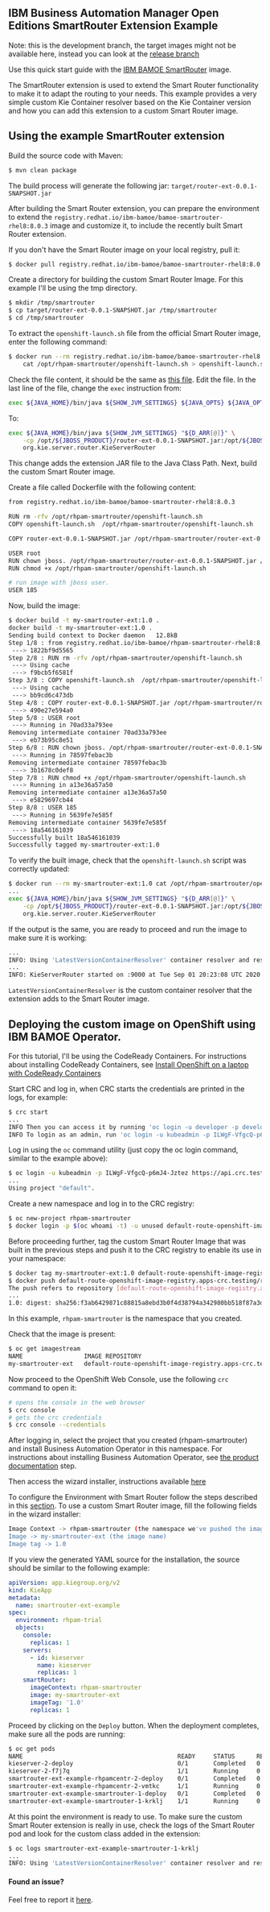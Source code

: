 ## IBM Business Automation Manager Open Editions SmartRouter Extension Example

Note: this is the development branch, the target images might not be available here, instead you can look at the [release branch](https://github.com/jboss-container-images/rhpam-7-openshift-image/tree/7.13.x-blue/quickstarts/router-ext)

Use this quick start guide with the [IBM BAMOE SmartRouter](https://github.com/jboss-container-images/rhpam-7-openshift-image/tree/main/smartrouter) image.

The SmartRouter extension is used to extend the Smart Router functionality to make it to adapt the routing to your needs.
This example provides a very simple custom Kie Container resolver based on the Kie Container version and how you can add this
extension to a custom Smart Router image.

## Using the example SmartRouter extension

Build the source code with Maven:

```bash
$ mvn clean package
```

The build process will generate the following jar: `target/router-ext-0.0.1-SNAPSHOT.jar` 

After building the Smart Router extension, you can prepare the environment to extend the `registry.redhat.io/ibm-bamoe/bamoe-smartrouter-rhel8:8.0.3` image 
and customize it, to include the recently built Smart Router extension.

If you don't have the Smart Router image on your local registry, pull it:

```bash
$ docker pull registry.redhat.io/ibm-bamoe/bamoe-smartrouter-rhel8:8.0.3
```

Create a directory for building the custom Smart Router Image. For this example I'll be using the tmp directory.

```bash
$ mkdir /tmp/smartrouter
$ cp target/router-ext-0.0.1-SNAPSHOT.jar /tmp/smartrouter
$ cd /tmp/smartrouter
```

To extract the `openshift-launch.sh` file from the official Smart Router image, enter the following command:

```bash
$ docker run --rm registry.redhat.io/ibm-bamoe/bamoe-smartrouter-rhel8:8.0.3 \
    cat /opt/rhpam-smartrouter/openshift-launch.sh > openshift-launch.sh
```

Check the file content, it should be the same as [this file](https://github.com/jboss-container-images/jboss-kie-modules/blob/7.13.x-blue/jboss-kie-smartrouter/added/openshift-launch.sh).
Edit the file. In the last line of the file, change the `exec` instruction from:

```bash
exec ${JAVA_HOME}/bin/java ${SHOW_JVM_SETTINGS} ${JAVA_OPTS} ${JAVA_OPTS_APPEND} ${JAVA_PROXY_OPTIONS} "${D_ARR[@]}" -jar /opt/${JBOSS_PRODUCT}/${KIE_ROUTER_DISTRIBUTION_JAR}
```

To:

```bash
exec ${JAVA_HOME}/bin/java ${SHOW_JVM_SETTINGS} "${D_ARR[@]}" \
    -cp /opt/${JBOSS_PRODUCT}/router-ext-0.0.1-SNAPSHOT.jar:/opt/${JBOSS_PRODUCT}/${KIE_ROUTER_DISTRIBUTION_JAR} \
    org.kie.server.router.KieServerRouter
```

This change adds the extension JAR file to the Java Class Path.
Next, build the custom Smart Router image.

Create a file called Dockerfile with the following content:

```bash
from registry.redhat.io/ibm-bamoe/bamoe-smartrouter-rhel8:8.0.3

RUN rm -rfv /opt/rhpam-smartrouter/openshift-launch.sh
COPY openshift-launch.sh  /opt/rhpam-smartrouter/openshift-launch.sh

COPY router-ext-0.0.1-SNAPSHOT.jar /opt/rhpam-smartrouter/router-ext-0.0.1-SNAPSHOT.jar

USER root
RUN chown jboss. /opt/rhpam-smartrouter/router-ext-0.0.1-SNAPSHOT.jar /opt/rhpam-smartrouter/openshift-launch.sh
RUN chmod +x /opt/rhpam-smartrouter/openshift-launch.sh

# run image with jboss user.
USER 185
```

Now, build the image:

```bash
$ docker build -t my-smartrouter-ext:1.0 .
docker build -t my-smartrouter-ext:1.0 .
Sending build context to Docker daemon   12.8kB
Step 1/8 : from registry.redhat.io/ibm-bamoe/rhpam-smartrouter-rhel8:8.0.3
 ---> 1822bf9d5565
Step 2/8 : RUN rm -rfv /opt/rhpam-smartrouter/openshift-launch.sh
 ---> Using cache
 ---> f9bcb5f6581f
Step 3/8 : COPY openshift-launch.sh  /opt/rhpam-smartrouter/openshift-launch.sh
 ---> Using cache
 ---> bb9cd6c473db
Step 4/8 : COPY router-ext-0.0.1-SNAPSHOT.jar /opt/rhpam-smartrouter/router-ext-0.0.1-SNAPSHOT.jar
 ---> 490e27e594a0
Step 5/8 : USER root
 ---> Running in 70ad33a793ee
Removing intermediate container 70ad33a793ee
 ---> eb73b95c8e51
Step 6/8 : RUN chown jboss. /opt/rhpam-smartrouter/router-ext-0.0.1-SNAPSHOT.jar /opt/rhpam-smartrouter/openshift-launch.sh
 ---> Running in 78597febac3b
Removing intermediate container 78597febac3b
 ---> 3b1678c0def8
Step 7/8 : RUN chmod +x /opt/rhpam-smartrouter/openshift-launch.sh
 ---> Running in a13e36a57a50
Removing intermediate container a13e36a57a50
 ---> e5829697cb44
Step 8/8 : USER 185
 ---> Running in 5639fe7e585f
Removing intermediate container 5639fe7e585f
 ---> 18a546161039
Successfully built 18a546161039
Successfully tagged my-smartrouter-ext:1.0
```

To verify the built image, check that the `openshift-launch.sh` script was correctly updated:

```bash
$ docker run --rm my-smartrouter-ext:1.0 cat /opt/rhpam-smartrouter/openshift-launch.sh
...
exec ${JAVA_HOME}/bin/java ${SHOW_JVM_SETTINGS} "${D_ARR[@]}" \
    -cp /opt/${JBOSS_PRODUCT}/router-ext-0.0.1-SNAPSHOT.jar:/opt/${JBOSS_PRODUCT}/${KIE_ROUTER_DISTRIBUTION_JAR} \
    org.kie.server.router.KieServerRouter
```

If the output is the same, you are ready to proceed and run the image to make sure it is working:

```bash
...
INFO: Using 'LatestVersionContainerResolver' container resolver and restriction policy 'ByPassUserNotAllowedRestrictionPolicy'
...
INFO: KieServerRouter started on :9000 at Tue Sep 01 20:23:08 UTC 2020
```

`LatestVersionContainerResolver` is the custom container resolver that the extension adds to the 
Smart Router image.


## Deploying the custom image on OpenShift using IBM BAMOE Operator.

For this tutorial, I'll be using the CodeReady Containers.
For instructions about installing CodeReady Containers, see [Install OpenShift on a laptop with CodeReady Containers](https://cloud.redhat.com/openshift/install/crc/installer-provisioned?intcmp=7013a000002CtetAAC)

Start CRC and log in, when CRC starts the credentials are printed in the logs, for example:

```bash
$ crc start
...
INFO Then you can access it by running 'oc login -u developer -p developer https://api.crc.testing:6443' 
INFO To login as an admin, run 'oc login -u kubeadmin -p ILWgF-VfgcQ-p6mJ4-Jztez https://api.crc.testing:6443'
```

Log in using the `oc` command utility (just copy the oc login command, similar to the example above):

```bash
$ oc login -u kubeadmin -p ILWgF-VfgcQ-p6mJ4-Jztez https://api.crc.testing:6443
...
Using project "default".
```

Create a new namespace and log in to the CRC registry:
```bash
$ oc new-project rhpam-smartrouter
$ docker login -p $(oc whoami -t) -u unused default-route-openshift-image-registry.apps-crc.testing
```

Before proceeding further, tag the custom Smart Router Image that was built in the previous steps and push it to the CRC registry
to enable its use in your namespace:

```bash
$ docker tag my-smartrouter-ext:1.0 default-route-openshift-image-registry.apps-crc.testing/rhpam-smartrouter/my-smartrouter-ext:1.0
$ docker push default-route-openshift-image-registry.apps-crc.testing/rhpam-smartrouter/my-smartrouter-ext:1.0
The push refers to repository [default-route-openshift-image-registry.apps-crc.testing/rhpam-smartrouter/my-smartrouter-ext]
...
1.0: digest: sha256:f3ab6429871c88815a8ebd3b0f4d38794a342980bb518f87a3d4512cd041f576 size: 1989
```
In this example, `rhpam-smartrouter` is the namespace that you created.

Check that the image is present:

```bash
$ oc get imagestream
NAME                 IMAGE REPOSITORY                                                                               TAGS      UPDATED
my-smartrouter-ext   default-route-openshift-image-registry.apps-crc.testing/rhpam-smartrouter/my-smartrouter-ext   1.0       2 minutes ago
```

Now proceed to the OpenShift Web Console, use the following `crc` command to open it:
```bash
# opens the console in the web browser
$ crc console
# gets the crc credentials
$ crc console --credentials
```

After logging in, select the project that you created (rhpam-smartrouter) and install Business Automation Operator in this namespace.
For instructions about installing Business Automation Operator, see [the product documentation](https://access.redhat.com/documentation/en-us/red_hat_process_automation_manager/7.8/html/deploying_a_red_hat_process_automation_manager_environment_on_red_hat_openshift_container_platform_using_operators/operator-con#operator-subscribe-proc) step.

Then access the wizard installer, instructions available [here](https://access.redhat.com/documentation/en-us/red_hat_process_automation_manager/7.8/html/deploying_a_red_hat_process_automation_manager_environment_on_red_hat_openshift_container_platform_using_operators/operator-con#operator-deploy-start-proc)

To configure the Environment with Smart Router follow the steps described in this [section](https://access.redhat.com/documentation/en-us/red_hat_process_automation_manager/7.8/html/deploying_a_red_hat_process_automation_manager_environment_on_red_hat_openshift_container_platform_using_operators/operator-con#operator-deploy-smartrouter-proc).
To use a custom Smart Router image, fill the following fields in the wizard installer:

```bash
Image Context -> rhpam-smartrouter (the namespace we've pushed the image previously)
Image -> my-smartrouter-ext (the image name)
Image tag -> 1.0
```

If you view the generated YAML source for the installation, the source should be similar to the following example:
```yaml
apiVersion: app.kiegroup.org/v2
kind: KieApp
metadata:
  name: smartrouter-ext-example
spec:
  environment: rhpam-trial
  objects:
    console:
      replicas: 1
    servers:
      - id: kieserver
        name: kieserver
        replicas: 1
    smartRouter:
      imageContext: rhpam-smartrouter
      image: my-smartrouter-ext
      imageTag: '1.0'
      replicas: 1
```

Proceed by clicking on the `Deploy` button. When the deployment completes, make sure all the pods are running:
```bash
$ oc get pods
NAME                                           READY     STATUS      RESTARTS   AGE
kieserver-2-deploy                             0/1       Completed   0          20m
kieserver-2-f7j7q                              1/1       Running     0          20m
smartrouter-ext-example-rhpamcentr-2-deploy    0/1       Completed   0          20m
smartrouter-ext-example-rhpamcentr-2-vmtkc     1/1       Running     0          20m
smartrouter-ext-example-smartrouter-1-deploy   0/1       Completed   0          29m
smartrouter-ext-example-smartrouter-1-krklj    1/1       Running     0          29m
```

At this point the environment is ready to use.
To make sure the custom Smart Router extension is really in use, check the logs of the Smart Router pod and look for the
custom class added in the extension:

```bash
$ oc logs smartrouter-ext-example-smartrouter-1-krklj
...
INFO: Using 'LatestVersionContainerResolver' container resolver and restriction policy 'ByPassUserNotAllowedRestrictionPolicy'
```


#### Found an issue?
Feel free to report it [here](https://github.com/jboss-container-images/rhpam-7-openshift-image/issues/new).
